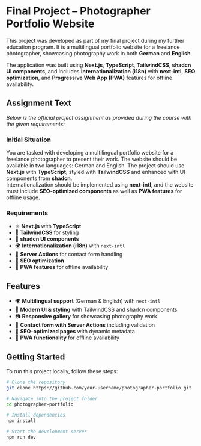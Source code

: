 # Final Project – Photographer Portfolio Website

This project was developed as part of my final project during my further education program. It is a multilingual portfolio website for a freelance photographer, showcasing photography work in both **German** and **English**.

The application was built using **Next.js**, **TypeScript**, **TailwindCSS**, **shadcn UI components**, and includes **internationalization (i18n)** with **next-intl**, **SEO optimization**, and **Progressive Web App (PWA)** features for offline availability.

## Assignment Text

_Below is the official project assignment as provided during the course with the given requirements:_

### Initial Situation

You are tasked with developing a multilingual portfolio website for a freelance photographer to present their work. The website should be available in two languages: German and English. The project should use **Next.js** with **TypeScript**, styled with **TailwindCSS** and enhanced with UI components from **shadcn**.  
Internationalization should be implemented using **next-intl**, and the website must include **SEO-optimized components** as well as **PWA features** for offline usage.

### Requirements

- ⚛️ **Next.js** with **TypeScript**
- 🎨 **TailwindCSS** for styling
- 🧩 **shadcn UI components**
- 🌍 **Internationalization (i18n)** with `next-intl`
- 📩 **Server Actions** for contact form handling
- 🔎 **SEO optimization**
- 📱 **PWA features** for offline availability

## Features

- 🌍 **Multilingual support** (German & English) with `next-intl`
- 🎨 **Modern UI & styling** with TailwindCSS and shadcn components
- 📷 **Responsive gallery** for showcasing photography work
- 📩 **Contact form with Server Actions** including validation
- 🔎 **SEO-optimized pages** with dynamic metadata
- 📱 **PWA functionality** for offline availability

## Getting Started

To run this project locally, follow these steps:

```bash
# Clone the repository
git clone https://github.com/your-username/photographer-portfolio.git

# Navigate into the project folder
cd photographer-portfolio

# Install dependencies
npm install

# Start the development server
npm run dev
```

